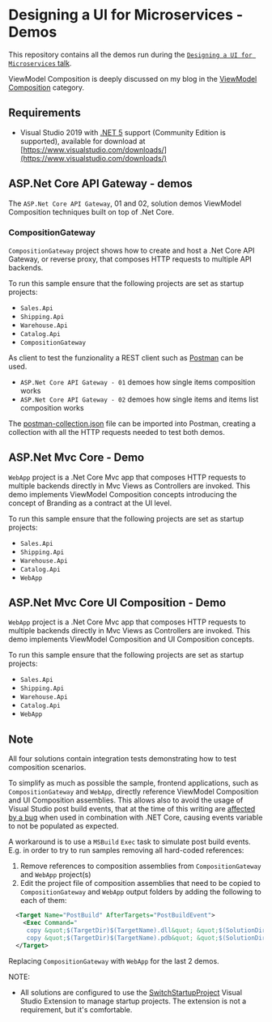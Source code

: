 # Designing a UI for Microservices - Demos

This repository contains all the demos run during the [`Designing a UI for Microservices` talk](https://milestone.topics.it/talks/designing-ui-for-microservices.html).

ViewModel Composition is deeply discussed on my blog in the [ViewModel Composition](https://milestone.topics.it/categories/view-model-composition) category.

## Requirements

* Visual Studio 2019 with [.NET 5](https://dotnet.microsoft.com/download/dotnet/5.0) support (Community Edition is supported), available for download at [https://www.visualstudio.com/downloads/](https://www.visualstudio.com/downloads/)

## ASP.Net Core API Gateway - demos

The `ASP.Net Core API Gateway`, 01 and 02, solution demos ViewModel Composition techniques built on top of .Net Core.

### CompositionGateway

`CompositionGateway` project shows how to create and host a .Net Core API Gateway, or reverse proxy, that composes HTTP requests to multiple API backends.

To run this sample ensure that the following projects are set as startup projects:

* `Sales.Api`
* `Shipping.Api`
* `Warehouse.Api`
* `Catalog.Api`
* `CompositionGateway`

As client to test the funzionality a REST client such as [Postman](https://chrome.google.com/webstore/detail/postman/fhbjgbiflinjbdggehcddcbncdddomop?hl=en) can be used.

* `ASP.Net Core API Gateway - 01` demoes how single items composition works
* `ASP.Net Core API Gateway - 02` demoes how single items and items list composition works

The [postman-collection.json](postman-collection.json) file can be imported into Postman, creating a collection with all the HTTP requests needed to test both demos.

## ASP.Net Mvc Core - Demo

`WebApp` project is a .Net Core Mvc app that composes HTTP requests to multiple backends directly in Mvc Views as Controllers are invoked. This demo implements ViewModel Composition concepts introducing the concept of Branding as a contract at the UI level.

To run this sample ensure that the following projects are set as startup projects:

* `Sales.Api`
* `Shipping.Api`
* `Warehouse.Api`
* `Catalog.Api`
* `WebApp`

## ASP.Net Mvc Core UI Composition - Demo

`WebApp` project is a .Net Core Mvc app that composes HTTP requests to multiple backends directly in Mvc Views as Controllers are invoked.  This demo implements ViewModel Composition and UI Composition concepts.

To run this sample ensure that the following projects are set as startup projects:

* `Sales.Api`
* `Shipping.Api`
* `Warehouse.Api`
* `Catalog.Api`
* `WebApp`

## Note

All four solutions contain integration tests demonstrating how to test composition scenarios.

To simplify as much as possible the sample, frontend applications, such as `CompositionGateway` and `WebApp`, directly reference ViewModel Composition and UI Composition assemblies. This allows also to avoid the usage of Visual Studio post build events, that at the time of this writing are [affected by a bug](https://github.com/dotnet/sdk/issues/677) when used in combination with .NET Core, causing events variable to not be populated as expected.

A workaround is to use a `MSBuild` `Exec` task to simulate post build events. E.g. in order to try to run samples removing all hard-coded references:

1. Remove references to composition assemblies from `CompositionGateway` and `WebApp` project(s)
2. Edit the project file of composition assemblies that need to be copied to `CompositionGateway` and `WebApp` output folders by adding the following to each of them:

```xml
  <Target Name="PostBuild" AfterTargets="PostBuildEvent">
    <Exec Command="
     copy &quot;$(TargetDir)$(TargetName).dll&quot; &quot;$(SolutionDir)CompositionGateway\$(OutDir)$(TargetName).dll&quot; /Y /B
     copy &quot;$(TargetDir)$(TargetName).pdb&quot; &quot;$(SolutionDir)CompositionGateway\$(OutDir)$(TargetName).pdb&quot; /Y /B" />
  </Target>
```

Replacing `CompositionGateway` with `WebApp` for the last 2 demos.

NOTE:

* All solutions are configured to use the [SwitchStartupProject](https://marketplace.visualstudio.com/items?itemName=vs-publisher-141975.SwitchStartupProject) Visual Studio Extension to manage startup projects. The extension is not a requirement, but it's comfortable.
